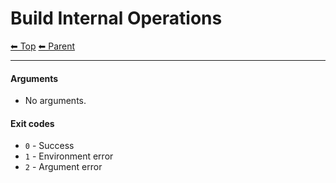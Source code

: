 # Build Internal Operations

<!-- TEMPLATE header 2 -->
[⬅ Top](index.md) [⬅ Parent ](../index.md)
<hr />


#### Arguments

- No arguments.

#### Exit codes

- `0` - Success
- `1` - Environment error
- `2` - Argument error
